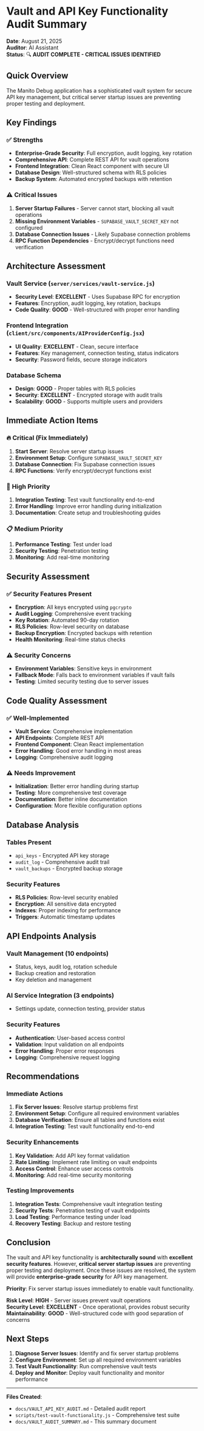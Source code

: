 # Vault and API Key Functionality Audit Summary

**Date**: August 21, 2025  
**Auditor**: AI Assistant  
**Status**: 🔍 **AUDIT COMPLETE - CRITICAL ISSUES IDENTIFIED**

## Quick Overview

The Manito Debug application has a sophisticated vault system for secure API key management, but critical server startup issues are preventing proper testing and deployment.

## Key Findings

### ✅ **Strengths**
- **Enterprise-Grade Security**: Full encryption, audit logging, key rotation
- **Comprehensive API**: Complete REST API for vault operations
- **Frontend Integration**: Clean React component with secure UI
- **Database Design**: Well-structured schema with RLS policies
- **Backup System**: Automated encrypted backups with retention

### ⚠️ **Critical Issues**
1. **Server Startup Failures** - Server cannot start, blocking all vault operations
2. **Missing Environment Variables** - `SUPABASE_VAULT_SECRET_KEY` not configured
3. **Database Connection Issues** - Likely Supabase connection problems
4. **RPC Function Dependencies** - Encrypt/decrypt functions need verification

## Architecture Assessment

### Vault Service (`server/services/vault-service.js`)
- **Security Level**: **EXCELLENT** - Uses Supabase RPC for encryption
- **Features**: Encryption, audit logging, key rotation, backups
- **Code Quality**: **GOOD** - Well-structured with proper error handling

### Frontend Integration (`client/src/components/AIProviderConfig.jsx`)
- **UI Quality**: **EXCELLENT** - Clean, secure interface
- **Features**: Key management, connection testing, status indicators
- **Security**: Password fields, secure storage indicators

### Database Schema
- **Design**: **GOOD** - Proper tables with RLS policies
- **Security**: **EXCELLENT** - Encrypted storage with audit trails
- **Scalability**: **GOOD** - Supports multiple users and providers

## Immediate Action Items

### 🔥 **Critical (Fix Immediately)**
1. **Start Server**: Resolve server startup issues
2. **Environment Setup**: Configure `SUPABASE_VAULT_SECRET_KEY`
3. **Database Connection**: Fix Supabase connection issues
4. **RPC Functions**: Verify encrypt/decrypt functions exist

### 🔧 **High Priority**
1. **Integration Testing**: Test vault functionality end-to-end
2. **Error Handling**: Improve error handling during initialization
3. **Documentation**: Create setup and troubleshooting guides

### 📋 **Medium Priority**
1. **Performance Testing**: Test under load
2. **Security Testing**: Penetration testing
3. **Monitoring**: Add real-time monitoring

## Security Assessment

### ✅ **Security Features Present**
- **Encryption**: All keys encrypted using `pgcrypto`
- **Audit Logging**: Comprehensive event tracking
- **Key Rotation**: Automated 90-day rotation
- **RLS Policies**: Row-level security on database
- **Backup Encryption**: Encrypted backups with retention
- **Health Monitoring**: Real-time status checks

### ⚠️ **Security Concerns**
- **Environment Variables**: Sensitive keys in environment
- **Fallback Mode**: Falls back to environment variables if vault fails
- **Testing**: Limited security testing due to server issues

## Code Quality Assessment

### ✅ **Well-Implemented**
- **Vault Service**: Comprehensive implementation
- **API Endpoints**: Complete REST API
- **Frontend Component**: Clean React implementation
- **Error Handling**: Good error handling in most areas
- **Logging**: Comprehensive audit logging

### ⚠️ **Needs Improvement**
- **Initialization**: Better error handling during startup
- **Testing**: More comprehensive test coverage
- **Documentation**: Better inline documentation
- **Configuration**: More flexible configuration options

## Database Analysis

### Tables Present
- `api_keys` - Encrypted API key storage
- `audit_log` - Comprehensive audit trail
- `vault_backups` - Encrypted backup storage

### Security Features
- **RLS Policies**: Row-level security enabled
- **Encryption**: All sensitive data encrypted
- **Indexes**: Proper indexing for performance
- **Triggers**: Automatic timestamp updates

## API Endpoints Analysis

### Vault Management (10 endpoints)
- Status, keys, audit log, rotation schedule
- Backup creation and restoration
- Key deletion and management

### AI Service Integration (3 endpoints)
- Settings update, connection testing, provider status

### Security Features
- **Authentication**: User-based access control
- **Validation**: Input validation on all endpoints
- **Error Handling**: Proper error responses
- **Logging**: Comprehensive request logging

## Recommendations

### Immediate Actions
1. **Fix Server Issues**: Resolve startup problems first
2. **Environment Setup**: Configure all required environment variables
3. **Database Verification**: Ensure all tables and functions exist
4. **Integration Testing**: Test vault functionality end-to-end

### Security Enhancements
1. **Key Validation**: Add API key format validation
2. **Rate Limiting**: Implement rate limiting on vault endpoints
3. **Access Control**: Enhance user access controls
4. **Monitoring**: Add real-time security monitoring

### Testing Improvements
1. **Integration Tests**: Comprehensive vault integration testing
2. **Security Tests**: Penetration testing of vault endpoints
3. **Load Testing**: Performance testing under load
4. **Recovery Testing**: Backup and restore testing

## Conclusion

The vault and API key functionality is **architecturally sound** with **excellent security features**. However, **critical server startup issues** are preventing proper testing and deployment. Once these issues are resolved, the system will provide **enterprise-grade security** for API key management.

**Priority**: Fix server startup issues immediately to enable vault functionality.

**Risk Level**: **HIGH** - Server issues prevent vault operations  
**Security Level**: **EXCELLENT** - Once operational, provides robust security  
**Maintainability**: **GOOD** - Well-structured code with good separation of concerns

## Next Steps

1. **Diagnose Server Issues**: Identify and fix server startup problems
2. **Configure Environment**: Set up all required environment variables
3. **Test Vault Functionality**: Run comprehensive vault tests
4. **Deploy and Monitor**: Deploy vault functionality and monitor performance

---

**Files Created**:
- `docs/VAULT_API_KEY_AUDIT.md` - Detailed audit report
- `scripts/test-vault-functionality.js` - Comprehensive test suite
- `docs/VAULT_AUDIT_SUMMARY.md` - This summary document
